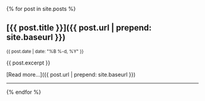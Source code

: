 {% for post in site.posts %}
## [{{ post.title }}]({{ post.url | prepend: site.baseurl }})
<small>{{ post.date | date: "%B %-d, %Y" }}</small>

{{ post.excerpt }}

[Read more...]({{ post.url | prepend: site.baseurl }})

---

{% endfor %}
